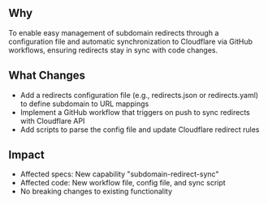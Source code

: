 ## Why
To enable easy management of subdomain redirects through a configuration file and automatic synchronization to Cloudflare via GitHub workflows, ensuring redirects stay in sync with code changes.

## What Changes
- Add a redirects configuration file (e.g., redirects.json or redirects.yaml) to define subdomain to URL mappings
- Implement a GitHub workflow that triggers on push to sync redirects with Cloudflare API
- Add scripts to parse the config file and update Cloudflare redirect rules

## Impact
- Affected specs: New capability "subdomain-redirect-sync"
- Affected code: New workflow file, config file, and sync script
- No breaking changes to existing functionality